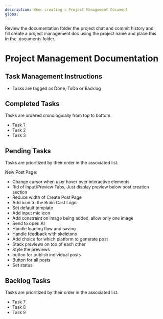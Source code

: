 ```yaml
---
description: When creating a Project Management Document
globs: 
---
```

Review the documentation folder the project chat and commit history and fill create a project management doc using the project name and place this in the .documents folder. 
<sample1>
# Project Management Documentation

## Task Management Instructions
- Tasks are tagged as Done, ToDo or Backlog

## Completed Tasks
Tasks are ordered cronologically from top to bottom. 

- Task 1
- Task 2
- Task 3

## Pending Tasks 
Tasks are prioritized by their order in the associated list. 

New Post Page:
- Change cursor when user hover over interactive elements
- Rid of Input/Preview Tabs, Just display preview below post creation section
- Reduce width of Create Post Page
- Add icon to the Brain Cast Logo
- Set default template
- Add input mic icon
- Add constraint on image being added, allow only one image
- Send to open AI
- Handle loading flow and saving
- Handle feedback with skeletons
- Add choice for which platform to generate post
- Stack previews on top of each other
- Style the previews
- button for publish individual posts
- Button for all posts
- Set status

## Backlog Tasks
Tasks are prioritized by their order in the associated list. 

- Task 7
- Task 8
- Task 9
</sample1>
